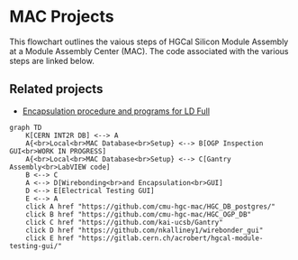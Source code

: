# MAC Projects

This flowchart outlines the vaious steps of HGCal Silicon Module Assembly at a Module Assembly Center (MAC). The code associated with the various steps are linked below.

## Related projects
- [Encapsulation procedure and programs for LD Full](https://github.com/cmu-hgc-mac/encapsulation)

```mermaid
graph TD
    K[CERN INT2R DB] <--> A
    A{<br>Local<br>MAC Database<br>Setup} <--> B[OGP Inspection GUI<br>WORK IN PROGRESS]
    A{<br>Local<br>MAC Database<br>Setup} <--> C[Gantry Assembly<br>LabVIEW code]
    B <--> C
    A <--> D[Wirebonding<br>and Encapsulation<br>GUI]
    D <--> E[Electrical Testing GUI]
    E <--> A
    click A href "https://github.com/cmu-hgc-mac/HGC_DB_postgres/"
    click B href "https://github.com/cmu-hgc-mac/HGC_OGP_DB"
    click C href "https://github.com/kai-ucsb/Gantry"
    click D href "https://github.com/nkalliney1/wirebonder_gui"
    click E href "https://gitlab.cern.ch/acrobert/hgcal-module-testing-gui/"

```
<!-- https://github.com/jparshook/UCSB-Gantry-master-main -->



